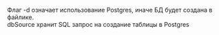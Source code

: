 Флаг -d означает использование Postgres, иначе БД будет создана в файлике.\
dbSource хранит SQL запрос на создание таблицы в Postgres
